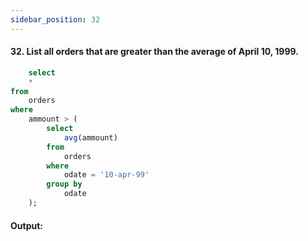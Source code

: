 ```yaml
---
sidebar_position: 32
---
```


#### 32. List all orders that are greater than the average of April 10, 1999.

```sql
    select
    *
from
    orders
where
    ammount > (
        select
            avg(ammount)
        from
            orders
        where
            odate = '10-apr-99'
        group by
            odate
    );
```

#### Output:

<!-- ![d](outputs\32.jpg) -->
